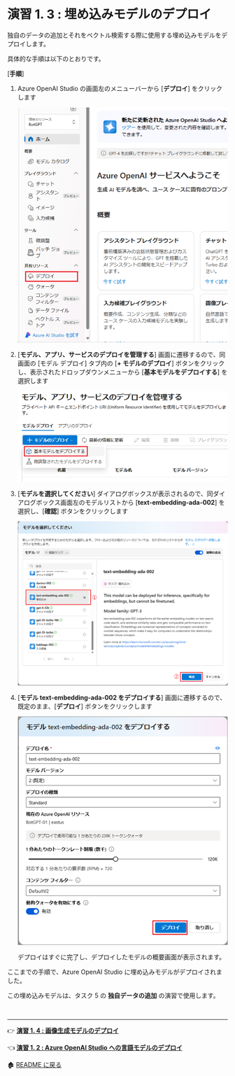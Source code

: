 # 演習 1. 3 : 埋め込みモデルのデプロイ

独自のデータの追加とそれをベクトル検索する際に使用する埋め込みモデルをデプロイします。

具体的な手順は以下のとおりです。

\[**手順**\]

1. Azure OpenAI Studio の画面左のメニューバーから \[**デプロイ**\] をクリックします

    ![AOAI Stuido Deploy menue](images/AOAIStudio_menue_Deploy.png)

2. \[**モデル、アプリ、サービスのデプロイを管理する**\] 画面に遷移するので、同画面の \[モデル デプロイ\] タブ内の \[**+ モデルのデプロイ**\] ボタンをクリックし、表示されたドロップダウンメニューから \[**基本モデルをデプロイする**\] を選択します

    ![Deploy Model](images/AOAIStudio_deployModel.png)

3. \[**モデルを選択してください**\] ダイアログボックスが表示されるので、同ダイアログボックス画面左のモデルリストから \[**text-embedding-ada-002**\] を選択し、\[**確認**\] ボタンをクリックします

    ![Select deploy embedding model](images/AOAIStudio_ChoseDeployModel_ada2.png)

5. \[**モデル text-embedding-ada-002 をデプロイする**\] 画面に遷移するので、既定のまま、\[**デプロイ**\] ボタンをクリックします

    ![deploy embedding model](images/AOAIStudio_DeployModel_ada2.png)

    デプロイはすぐに完了し、デプロイしたモデルの概要画面が表示されます。

ここまでの手順で、Azure OpenAI Studio に埋め込みモデルがデプロイされました。

この埋め込みモデルは、タスク 5 の **独自データの追加** の演習で使用します。

<br>

<hr>

👉 [**演習 1. 4 : 画像生成モデルのデプロイ**](Ex01-4.md) 

👈 [**演習 1. 2 : Azure OpenAI Studio への言語モデルのデプロイ**](Ex01-2.md) 

🏚️ [README に戻る](README.md)